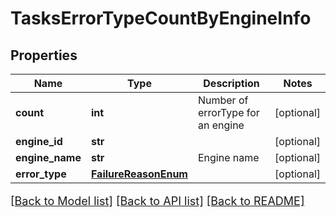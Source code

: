 # TasksErrorTypeCountByEngineInfo

## Properties
Name | Type | Description | Notes
------------ | ------------- | ------------- | -------------
**count** | **int** | Number of errorType for an engine | [optional] 
**engine_id** | **str** |  | [optional] 
**engine_name** | **str** | Engine name | [optional] 
**error_type** | [**FailureReasonEnum**](FailureReasonEnum.md) |  | [optional] 

[[Back to Model list]](../README.md#documentation-for-models) [[Back to API list]](../README.md#documentation-for-api-endpoints) [[Back to README]](../README.md)

<style>
     p, ul, ol, li { font-size: 18px !important;}
</style>


